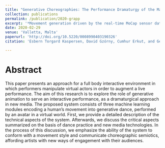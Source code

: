 ```yaml
---
title: "Generative Choreographies: The Performance Dramaturgy of the Machine"
collection: publications
permalink: /publication/2020-grapp
excerpt: '*Movement generation driven by the real-time MoCap sensor data*'
date: 2020-02-29
venue: 'Valletta, Malta'
paperurl: 'http://doi.org/10.5220/0008990403190326'
citation: 'Esbern Torgard Kaspersen, David Gzórny, Cumhur Erkut, and George Palamas, G. (2020). Proc. 15th International Joint Conference on Computer Vision, Imaging and Computer Graphics Theory and Applications - Volume 1, 319–326.'

---
```



# Abstract
This paper presents an approach for a full body interactive environment in which performers manipulate virtual actors in order to augment a live performance. The aim of this research is to explore the role of generative animation to serve an interactive performance, as a dramaturgical approach in new media. The proposed system consists of three machine learning modules encoding a human’s movement into generative dance, performed by an avatar in a virtual world. First, we provide a detailed description of the technical aspects of the system. Afterwards, we discuss the critical aspects summarized on the basis of dance practice and new media technologies. In the process of this discussion, we emphasize the ability of the system to conform with a movement style and communicate choreographic semiotics, affording artists with new ways of engagement with their audiences.
